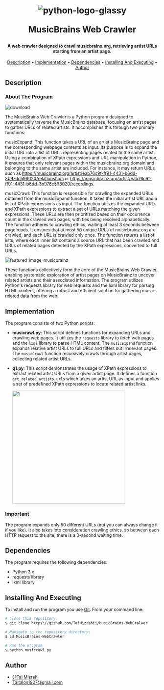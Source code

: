 <h1 align="center">
  
  ![python-logo-glassy](https://user-images.githubusercontent.com/103560553/204082228-92a30920-ca99-4517-9b9d-c3ab44d42a0b.png)

  MusicBrains Web Crawler
  <br>
</h1>

<h4 align="center"> A web crawler designed to crawl musicbrains.org, retrieving artist URLs starting from an artist page.
</h4>

<p align="center">
  <a href="#description">Description</a> •
  <a href="#implementation">Implementation</a> •
  <a href="#dependencies">Dependencies</a> •
  <a href="#installing-and-executing">Installing And Executing</a> •
  <a href="#author">Author</a> 
</p>

## Description
  
### About The Program

![download](https://github.com/TalMizrahii/MusicBrains-WebCralwer/assets/103560553/195b8887-82aa-4e4d-8b7c-23c924a35471)


The MusicBrains Web Crawler is a Python program designed to systematically traverse the MusicBrainz database, focusing on artist pages to gather URLs of related artists. It accomplishes this through two primary functions:

musicExpand: This function takes a URL of an artist's MusicBrainz page and the corresponding webpage contents as input. Its purpose is to expand the initial URL into a list of URLs representing pages related to the same artist. Using a combination of XPath expressions and URL manipulation in Python, it ensures that only relevant pages within the musicbrainz.org domain and belonging to the same artist are included. For instance, it may return URLs such as https://musicbrainz.org/artist/eab76c9f-ff91-4431-b6dd-3b976c598020/relationships or https://musicbrainz.org/artist/eab76c9f-ff91-4431-b6dd-3b976c598020/recordings.

musicCrawl: This function is responsible for crawling the expanded URLs obtained from the musicExpand function. It takes the initial artist URL and a list of XPath expressions as input. The function utilizes the expanded URLs and XPath expressions to extract a set of URLs matching the given expressions. These URLs are then prioritized based on their occurrence count in the crawled web pages, with ties being resolved alphabetically. The function adheres to crawling ethics, waiting at least 3 seconds between page reads. It ensures that at most 50 unique URLs of musicbrainz.org are crawled, and each URL is crawled only once. The function returns a list of lists, where each inner list contains a source URL that has been crawled and URLs of related pages detected by the XPath expressions, converted to full URLs.

![featured_image_musicbrainz](https://github.com/TalMizrahii/MusicBrains-WebCralwer/assets/103560553/af2522e2-4a39-40d6-a4eb-a35cb140c0cd)


These functions collectively form the core of the MusicBrains Web Crawler, enabling systematic exploration of artist pages on MusicBrainz to uncover related artists and their associated information. The program utilizes Python's requests library for web requests and the lxml library for parsing HTML content, offering a robust and efficient solution for gathering music-related data from the web.

## Implementation

The program consists of two Python scripts:
- **musicrawl.py**: This script defines functions for expanding URLs and crawling web pages. It utilizes the `requests` library to fetch web pages and the `lxml` library to parse HTML content. The `musicExpand` function expands relative artist URLs to full URLs and filters out irrelevant pages. The `musicCrawl` function recursively crawls through artist pages, collecting related artist URLs.
- **q1.py**: This script demonstrates the usage of XPath expressions to extract related artist URLs from a given artist page. It defines a function `get_related_artists_urls` which takes an artist URL as input and applies a set of predefined XPath expressions to locate related artist links.

  <img width="368" alt="1" src="https://github.com/TalMizrahii/MusicBrains-WebCralwer/assets/103560553/b5b84d9b-261a-48f6-9028-daa331214df9.PNG">
### Important
The program expands only 50 different URLs (but you can always change it if you like). It also takes into consideration crawling ethics, so between each HTTP request to the site, there is a 3-second waiting time.

## Dependencies

The program requires the following dependencies:
- Python 3.x
- requests library
- lxml library

## Installing And Executing

To install and run the program you use [Git](https://git-scm.com). From your command line:

```bash
# Clone this repository.
$ git clone https://github.com/TalMizrahii/MusicBrains-WebCralwer

# Navigate to the repository directory:
$ cd MusicBrains-WebCrawler

# Run the program
$ python musicrawl.py
```
## Author

* [@Tal Mizrahi](https://github.com/TalMizrahii)
* Taltalon1927@gmail.com
